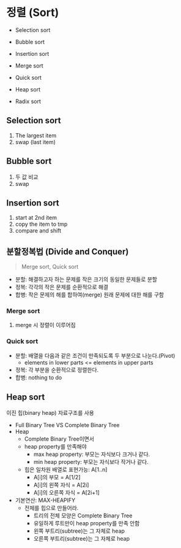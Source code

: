 # 정렬 (Sort)

* Selection sort
* Bubble sort
* Insertion sort

* Merge sort
* Quick sort
* Heap sort

* Radix sort

## Selection sort
1. The largest item
1. swap (last item)

## Bubble sort
1. 두 값 비교
1. swap

## Insertion sort
1. start at 2nd item
1. copy the item to tmp   
1. compare and shift

## 분할정복법 (Divide and Conquer)
> Merge sort, Quick sort

* 분할: 해결하고자 하는 문제를 작은 크기의 동일한 문제들로 분할
* 정복: 각각의 작은 문제를 순환적으로 해결
* 합병: 작은 문제의 해를 합하여(merge) 원래 문제에 대한 해를 구함

### Merge sort
1. merge 시 정렬이 이루어짐

### Quick sort
* 분할: 배열을 다음과 같은 조건이 만족되도록 두 부분으로 나눈다.(Pivot)
  - elements in lower parts <= elements in upper parts
* 정복: 각 부분을 순환적으로 정렬한다.
* 합병: nothing to do

## Heap sort
이진 힙(binary heap) 자료구조를 사용
* Full Binary Tree VS Complete Binary Tree
* Heap
  - Complete Binary Tree이면서
  - heap property를 만족해야
    - max heap property: 부모는 자식보다 크거나 같다.
    - min heap property: 부모는 자식보다 작거나 같다.
  - 힙은 일차원 배열로 표현가능: A[1..n] 
    - A[i]의 부모 = A[1/2]
    - A[i]의 왼쪽 자식  = A[2i]
    - A[i]의 오른쪽 자식  = A[2i+1]
* 기본연산: MAX-HEAPIFY
  - 전체를 힙으로 만들어라.
    - 트리의 전체 모양은 Complete Binary Tree
    - 유일하게 루트만이 heap property를 만족 안함
    - 왼쪽 부트리(subtree)는 그 자체로 heap
    - 오른쪽 부트리(subtree)는 그 자체로 heap
  
 